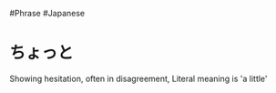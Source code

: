 #Phrase #Japanese 
# ちょっと

Showing hesitation, often in disagreement, Literal meaning is 'a little'

